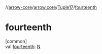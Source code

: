 //[arrow-core](../../../index.md)/[arrow.core](../index.md)/[Tuple17](index.md)/[fourteenth](fourteenth.md)

# fourteenth

[common]\
val [fourteenth](fourteenth.md): [N](index.md)
